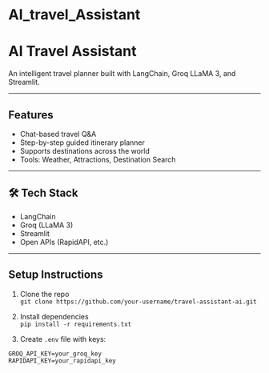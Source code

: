 # AI_travel_Assistant

#  AI Travel Assistant 

An intelligent travel planner built with LangChain, Groq LLaMA 3, and Streamlit.

---

##  Features

- Chat-based travel Q&A
- Step-by-step guided itinerary planner
- Supports destinations across the world
- Tools: Weather, Attractions, Destination Search

---

## 🛠 Tech Stack

- LangChain
- Groq (LLaMA 3)
- Streamlit
- Open APIs (RapidAPI, etc.)

---

##  Setup Instructions

1. Clone the repo  
   `git clone https://github.com/your-username/travel-assistant-ai.git`

2. Install dependencies  
   `pip install -r requirements.txt`

3. Create `.env` file with keys:
```env
GROQ_API_KEY=your_groq_key
RAPIDAPI_KEY=your_rapidapi_key

